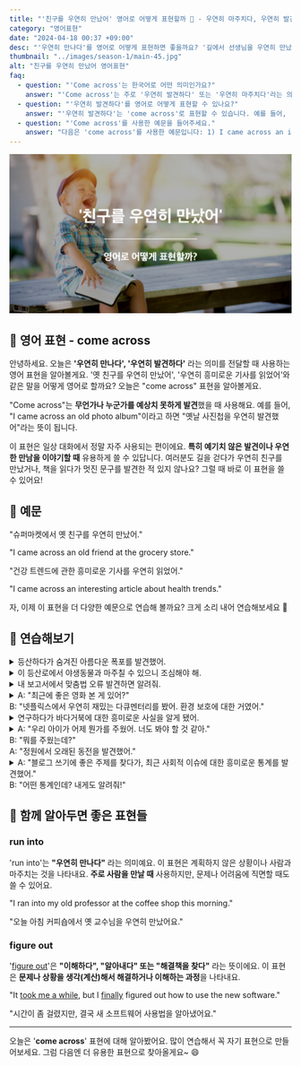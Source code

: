 ```yaml
---
title: "'친구를 우연히 만났어' 영어로 어떻게 표현할까 🤝 - 우연히 마주치다, 우연히 발견하다 영어로"
category: "영어표현"
date: "2024-04-18 00:37 +09:00"
desc: "'우연히 만나다'를 영어로 어떻게 표현하면 좋을까요? '길에서 선생님을 우연히 만났어', '카페에서 옛 동료를 우연히 마주쳤어' 등을 영어로 표현하는 법을 배워봅시다. 다양한 예문을 통해서 연습하고 본인의 표현으로 만들어 보세요."
thumbnail: "../images/season-1/main-45.jpg"
alt: "친구를 우연히 만났어 영어표현"
faq:
  - question: "'Come across'는 한국어로 어떤 의미인가요?"
    answer: "'Come across'는 주로 '우연히 발견하다' 또는 '우연히 마주치다'라는 의미로 사용됩니다. 예상치 못하게 무언가나 누군가를 발견했을 때 이 표현을 씁니다. 예를들어 'I came across an old book'는 오래된 책을 우연히 발견했다는 의미입니다."
  - question: "'우연히 발견하다'를 영어로 어떻게 표현할 수 있나요?"
    answer: "'우연히 발견하다'는 'come across'로 표현할 수 있습니다. 예를 들어, '오래된 사진을 우연히 발견했어'는 'I came across an old photo'로 말할 수 있습니다."
  - question: "'Come across'를 사용한 예문을 들어주세요."
    answer: "다음은 'come across'를 사용한 예문입니다: 1) I came across an interesting article online. (온라인에서 흥미로운 기사를 우연히 발견했어요.) 2) We came across a cute little café while exploring the city. (도시를 구경하다가 귀여운 작은 카페를 우연히 발견했어요.)"
---
```


![우연히 만나다 영어표현](../images/season-1/main-45.jpg)

## 🌟 영어 표현 - come across

안녕하세요. 오늘은 **'우연히 만나다', '우연히 발견하다'** 라는 의미를 전달할 때 사용하는 영어 표현을 알아볼게요. '옛 친구를 우연히 만났어', '우연히 흥미로운 기사를 읽었어'와 같은 말을 어떻게 영어로 할까요? 오늘은 "come across" 표현을 알아볼게요.

"Come across"는 **무언가나 누군가를 예상치 못하게 발견**했을 때 사용해요. 예를 들어, "I came across an old photo album"이라고 하면 "옛날 사진첩을 우연히 발견했어"라는 뜻이 됩니다.

이 표현은 일상 대화에서 정말 자주 사용되는 편이에요. **특히 예기치 않은 발견이나 우연한 만남을 이야기할 때** 유용하게 쓸 수 있답니다. 여러분도 길을 걷다가 우연히 친구를 만났거나, 책을 읽다가 멋진 문구를 발견한 적 있지 않나요? 그럴 때 바로 이 표현을 쓸 수 있어요!

<script async src="https://pagead2.googlesyndication.com/pagead/js/adsbygoogle.js?client=ca-pub-1465612013356152"
     crossorigin="anonymous"></script>
<!-- engple-horizontal-ad -->

<ins class="adsbygoogle"
     style="display:block"
     data-ad-client="ca-pub-1465612013356152"
     data-ad-slot="2106896038"
     data-ad-format="auto"
     data-full-width-responsive="true"></ins>

<script>
     (adsbygoogle = window.adsbygoogle || []).push({});
</script>

## 📖 예문

"슈퍼마켓에서 옛 친구를 우연히 만났어."

"I came across an old friend at the grocery store."

"건강 트렌드에 관한 흥미로운 기사를 우연히 읽었어."

"I came across an interesting article about health trends."

자, 이제 이 표현을 더 다양한 예문으로 연습해 볼까요? 크게 소리 내어 연습해보세요 🚀

## 💬 연습해보기

<details>
<summary>등산하다가 숨겨진 아름다운 폭포를 발견했어.</summary>
<span>While hiking, I came across a beautiful hidden waterfall.</span>
</details>

<details>
<summary>이 등산로에서 야생동물과 마주칠 수 있으니 조심해야 해.</summary>
<span>We might come across some wild animals on this hike, so let's stay alert.</span>
</details>

<details>
<summary>내 보고서에서 맞춤법 오류 발견하면 알려줘.</summary>
<span>If you come across any spelling mistakes in my report, please let me know.</span>
</details>

<details>
<summary>A: "최근에 좋은 영화 본 게 있어?"<br>B: "넷플릭스에서 우연히 재밌는 다큐멘터리를 봤어. 환경 보호에 대한 거였어."</summary>
<span>A: "Have you seen any good movies recently?"<br>B: "I came across a fun documentary on Netflix about environmental conservation."</span>
</details>

<details>
<summary>연구하다가 바다거북에 대한 흥미로운 사실을 알게 됐어.</summary>
<span>I came across an interesting fact about sea turtles while researching.</span>
</details>

<details>
<summary>A: "우리 아이가 어제 뭔가를 주웠어. 너도 봐야 할 것 같아."<br>B: "뭐를 주웠는데?"<br>A: "정원에서 오래된 동전을 발견했어."</summary>
<span>A: "Our kid picked something up yesterday. You should see it."<br>B: "What did him <a href="/blog/in-english/178.pick-up/">pick up</a>?"<br>A: "He came across an old coin in the garden."</span>
</details>

<details>
<summary>A: "블로그 쓰기에 좋은 주제를 찾다가, 최근 사회적 이슈에 대한 흥미로운 통계를 발견했어."<br>B: "어떤 통계인데? 내게도 알려줘!"</summary>
<span>A: "While <a href="/blog/in-english/173.look-for/">looking for</a> good topics for my blog, I came across some fascinating statistics on a recent social issue."<br>B: "What statistics? Tell me about it!"</span>
</details>

## 🤝 함께 알아두면 좋은 표현들

### run into

'run into'는 **"우연히 만나다"** 라는 의미예요. 이 표현은 계획하지 않은 상황이나 사람과 마주치는 것을 나타내요. **주로 사람을 만날 때** 사용하지만, 문제나 어려움에 직면할 때도 쓸 수 있어요.

"I ran into my old professor at the coffee shop this morning."

"오늘 아침 커피숍에서 옛 교수님을 우연히 만났어요."

### figure out

'[figure out](/blog/in-english/170.figure-out/)'은 **"이해하다", "알아내다" 또는 "해결책을 찾다"** 라는 뜻이에요. 이 표현은 **문제나 상황을 생각(계산)해서 해결하거나 이해하는 과정**을 나타내요.

"It [took me a while](/blog/in-english/010.take-a-while/), but I [finally](/blog/in-english/182.finally/) figured out how to use the new software."

"시간이 좀 걸렸지만, 결국 새 소프트웨어 사용법을 알아냈어요."

---

오늘은 '**come across**' 표현에 대해 알아봤어요. 많이 연습해서 꼭 자기 표현으로 만들어보세요. 그럼 다음엔 더 유용한 표현으로 찾아올게요~ 😄
